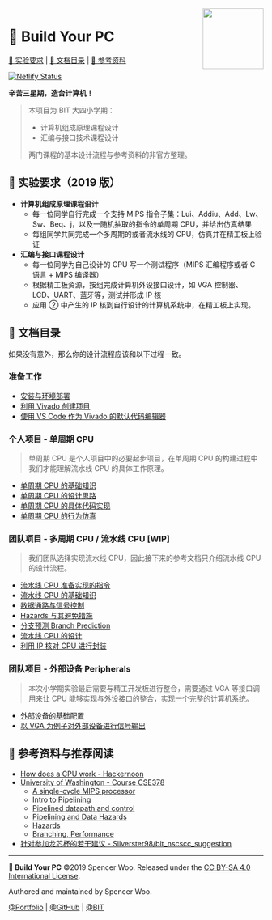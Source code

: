 <img src="https://avatars2.githubusercontent.com/u/54571645?s=200&v=4" align="right" width="120px">

# 🚡 Build Your PC

[🎃 实验要求](#-实验要求2019-版) | [📑 文档目录](#-文档目录) | [🎁 参考资料](#-参考资料与推荐阅读)

[![Netlify Status](https://api.netlify.com/api/v1/badges/e307ad01-d0ba-4c39-bbe7-42ed13bbd3da/deploy-status)](https://app.netlify.com/sites/zanpu/deploys)

**辛苦三星期，造台计算机！**

> 本项目为 BIT 大四小学期：
>
> - 计算机组成原理课程设计
> - 汇编与接口技术课程设计
>
> 两门课程的基本设计流程与参考资料的非官方整理。

## 🎃 实验要求（2019 版）

- **计算机组成原理课程设计**
  - 每一位同学自行完成一个支持 MIPS 指令子集：Lui、Addiu、Add、Lw、Sw、Beq、j，以及一随机抽取的指令的单周期 CPU，并给出仿真结果
  - 每组同学共同完成一个多周期的或者流水线的 CPU，仿真并在精工板上验证
- **汇编与接口课程设计**
  - 每一位同学为自己设计的 CPU 写一个测试程序（MIPS 汇编程序或者 C 语言 + MIPS 编译器）
  - 根据精工板资源，按组完成计算机外设接口设计，如 VGA 控制器、LCD、UART、蓝牙等，测试并形成 IP 核
  - 应用 ② 中产生的 IP 核到自行设计的计算机系统中，在精工板上实现。

## 📑 文档目录

如果没有意外，那么你的设计流程应该和以下过程一致。

### 准备工作

- [安装与环境部署](https://zanpu.spencerwoo.com/1_preparations/1-1_installation.html)
- [利用 Vivado 创建项目](https://zanpu.spencerwoo.com/1_Preparations/1-2_Vivado.html)
- [使用 VS Code 作为 Vivado 的默认代码编辑器](https://zanpu.spencerwoo.com/1_Preparations/1-3_Editor.html)

### 个人项目 - 单周期 CPU

> 单周期 CPU 是个人项目中的必要起步项目，在单周期 CPU 的构建过程中我们才能理解流水线 CPU 的具体工作原理。

- [单周期 CPU 的基础知识](https://zanpu.spencerwoo.com/2_SingleCycle/2-1_Basic.html)
- [单周期 CPU 的设计思路](https://zanpu.spencerwoo.com/2_SingleCycle/2-2_Design.html)
- [单周期 CPU 的具体代码实现](https://zanpu.spencerwoo.com/2_SingleCycle/2-3_Verilog.html)
- [单周期 CPU 的行为仿真](https://zanpu.spencerwoo.com/2_SingleCycle/2-4_Testbench.html)

### 团队项目 - 多周期 CPU / 流水线 CPU [WIP]

> 我们团队选择实现流水线 CPU，因此接下来的参考文档只介绍流水线 CPU 的设计流程。

- [流水线 CPU 准备实现的指令](https://zanpu.spencerwoo.com/3_Pipelining/3-0_Instructions.html)
- [流水线 CPU 的基础知识](https://zanpu.spencerwoo.com/3_Pipelining/3-1_Basic.html)
- [数据通路与信号控制](https://zanpu.spencerwoo.com/3_Pipelining/3-2_Datapath&Control.html)
- [Hazards 与其避免措施](https://zanpu.spencerwoo.com/3_Pipelining/3-3_Hazards.html)
- [分支预测 Branch Prediction](https://zanpu.spencerwoo.com/3_Pipelining/3-4_BranchPrediction.html)
- [流水线 CPU 的设计](https://zanpu.spencerwoo.com/3_Pipelining/3-5_Design.html)
- [利用 IP 核对 CPU 进行封装](https://zanpu.spencerwoo.com/3_Pipelining/3-6_IP.html)

### 团队项目 - 外部设备 Peripherals

> 本次小学期实验最后需要与精工开发板进行整合，需要通过 VGA 等接口调用来让 CPU 能够实现与外设接口的整合，实现一个完整的计算机系统。

- [外部设备的基础配置](https://zanpu.spencerwoo.com/4_Peripherals/4-0_Basic.html)
- [以 VGA 为例子对外部设备进行信号输出](https://zanpu.spencerwoo.com/4_Peripherals/4-1_VGA.html)

## 🎁 参考资料与推荐阅读

- [How does a CPU work - Hackernoon](https://hackernoon.com/how-does-a-cpu-work-af3488d182a2)
- [University of Washington - Course CSE378](https://courses.cs.washington.edu/courses/cse378/09wi/lectures.html)
  - [A single-cycle MIPS processor](https://courses.cs.washington.edu/courses/cse378/09wi/lectures/lec07.pdf)
  - [Intro to Pipelining](https://courses.cs.washington.edu/courses/cse378/09wi/lectures/lec09.pdf)
  - [Pipelined datapath and control](https://courses.cs.washington.edu/courses/cse378/09wi/lectures/lec10.pdf)
  - [Pipelining and Data Hazards](https://courses.cs.washington.edu/courses/cse378/09wi/lectures/lec11.pdf)
  - [Hazards](https://courses.cs.washington.edu/courses/cse378/09wi/lectures/lec12.pdf)
  - [Branching, Performance](https://courses.cs.washington.edu/courses/cse378/09wi/lectures/lec13.pdf)
- [针对参加龙芯杯的若干建议 - Silverster98/bit_nscscc_suggestion](https://github.com/Silverster98/bit_nscscc_suggestion)

---

**🚡 Build Your PC** ©2019 Spencer Woo. Released under the [CC BY-SA 4.0 International License](./LICENSE).

Authored and maintained by Spencer Woo.

[@Portfolio](https://spencerwoo.com) | [@GitHub](https://github.com/spencerwooo) | [@BIT](http://www.bit.edu.cn/)
